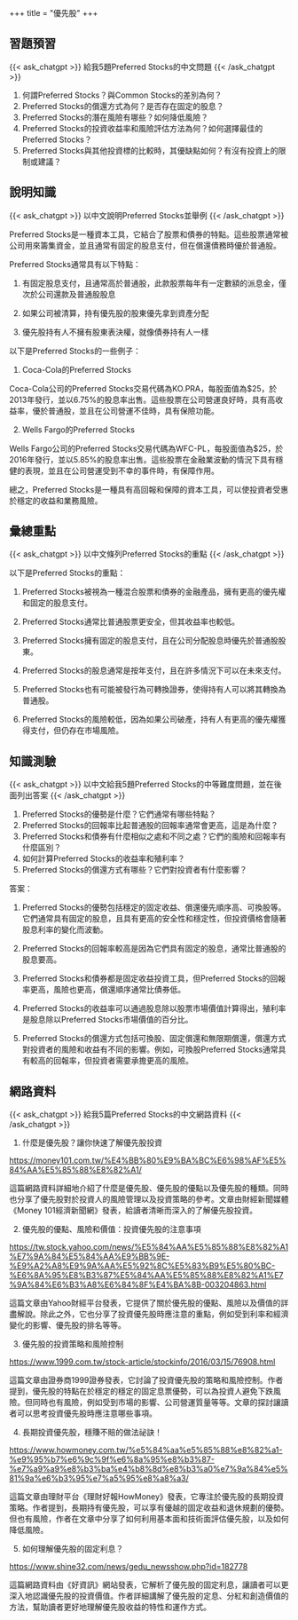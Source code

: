 +++
title = "優先股"
+++
## 習題預習
{{< ask_chatgpt >}}
給我5題Preferred Stocks的中文問題
{{< /ask_chatgpt >}}



1. 何謂Preferred Stocks？與Common Stocks的差別為何？
2. Preferred Stocks的償還方式為何？是否存在固定的股息？
3. Preferred Stocks的潛在風險有哪些？如何降低風險？
4. Preferred Stocks的投資收益率和風險評估方法為何？如何選擇最佳的Preferred Stocks？
5. Preferred Stocks與其他投資標的比較時，其優缺點如何？有沒有投資上的限制或建議？   

## 說明知識
{{< ask_chatgpt >}}
以中文說明Preferred Stocks並舉例
{{< /ask_chatgpt >}}



Preferred Stocks是一種資本工具，它結合了股票和債券的特點。這些股票通常被公司用來籌集資金，並且通常有固定的股息支付，但在償還債務時優於普通股。

Preferred Stocks通常具有以下特點：

1. 有固定股息支付，且通常高於普通股，此款股票每年有一定數額的派息金，僅次於公司還款及普通股股息

2. 如果公司被清算，持有優先股的股東優先拿到資產分配

3. 優先股持有人不擁有股東表決權，就像債券持有人一樣

以下是Preferred Stocks的一些例子：

1. Coca-Cola的Preferred Stocks

Coca-Cola公司的Preferred Stocks交易代碼為KO.PRA，每股面值為$25，於2013年發行，並以6.75%的股息率出售。這些股票在公司營運良好時，具有高收益率，優於普通股，並且在公司營運不佳時，具有保險功能。

2. Wells Fargo的Preferred Stocks

Wells Fargo公司的Preferred Stocks交易代碼為WFC-PL，每股面值為$25，於2016年發行，並以5.85%的股息率出售。這些股票在金融業波動的情況下具有穩健的表現，並且在公司營運受到不幸的事件時，有保障作用。

總之，Preferred Stocks是一種具有高回報和保障的資本工具，可以使投資者受惠於穩定的收益和業務風險。   

## 彙總重點
{{< ask_chatgpt >}}
以中文條列Preferred Stocks的重點
{{< /ask_chatgpt >}}



以下是Preferred Stocks的重點：

1. Preferred Stocks被視為一種混合股票和債券的金融產品，擁有更高的優先權和固定的股息支付。

2. Preferred Stocks通常比普通股票更安全，但其收益率也較低。

3. Preferred Stocks擁有固定的股息支付，且在公司分配股息時優先於普通股股東。

4. Preferred Stocks的股息通常是按年支付，且在許多情況下可以在未來支付。

5. Preferred Stocks也有可能被發行為可轉換證券，使得持有人可以將其轉換為普通股。

6. Preferred Stocks的風險較低，因為如果公司破產，持有人有更高的優先權獲得支付，但仍存在市場風險。   

## 知識測驗
{{< ask_chatgpt >}}
以中文給我5題Preferred Stocks的中等難度問題，並在後面列出答案
{{< /ask_chatgpt >}}



1. Preferred Stocks的優勢是什麼？它們通常有哪些特點？
2. Preferred Stocks的回報率比起普通股的回報率通常會更高，這是為什麼？
3. Preferred Stocks和債券有什麼相似之處和不同之處？它們的風險和回報率有什麼區別？
4. 如何計算Preferred Stocks的收益率和殖利率？
5. Preferred Stocks的償還方式有哪些？它們對投資者有什麼影響？

答案：

1. Preferred Stocks的優勢包括穩定的固定收益、償還優先順序高、可換股等。它們通常具有固定的股息，且具有更高的安全性和穩定性，但投資價格會隨著股息利率的變化而波動。

2. Preferred Stocks的回報率較高是因為它們具有固定的股息，通常比普通股的股息要高。

3. Preferred Stocks和債券都是固定收益投資工具，但Preferred Stocks的回報率更高，風險也更高，償還順序通常比債券低。

4. Preferred Stocks的收益率可以通過股息除以股票市場價值計算得出，殖利率是股息除以Preferred Stocks市場價值的百分比。

5. Preferred Stocks的償還方式包括可換股、固定償還和無限期償還，償還方式對投資者的風險和收益有不同的影響。例如，可換股Preferred Stocks通常具有較高的回報率，但投資者需要承擔更高的風險。   

## 網路資料
{{< ask_chatgpt >}}
給我5篇Preferred Stocks的中文網路資料
{{< /ask_chatgpt >}}



1. 什麼是優先股？讓你快速了解優先股投資

https://money101.com.tw/%E4%BB%80%E9%BA%BC%E6%98%AF%E5%84%AA%E5%85%88%E8%82%A1/

這篇網路資料詳細地介紹了什麼是優先股、優先股的優點以及優先股的種類。同時也分享了優先股對於投資人的風險管理以及投資策略的參考。文章由財經新聞媒體《Money 101經濟新聞網》發表，給讀者清晰而深入的了解優先股投資。

2. 優先股的優點、風險和價值：投資優先股的注意事項

https://tw.stock.yahoo.com/news/%E5%84%AA%E5%85%88%E8%82%A1%E7%9A%84%E5%84%AA%E9%BB%9E-%E9%A2%A8%E9%9A%AA%E5%92%8C%E5%83%B9%E5%80%BC-%E6%8A%95%E8%B3%87%E5%84%AA%E5%85%88%E8%82%A1%E7%9A%84%E6%B3%A8%E6%84%8F%E4%BA%8B-003204863.html

這篇文章由Yahoo財經平台發表，它提供了關於優先股的優點、風險以及價值的詳盡解說。除此之外，它也分享了投資優先股時應注意的重點，例如受到利率和經濟變化的影響、優先股的排名等等。

3. 優先股的投資策略和風險控制

https://www.1999.com.tw/stock-article/stockinfo/2016/03/15/76908.html

這篇文章由證券商1999證券發表，它討論了投資優先股的策略和風險控制。作者提到，優先股的特點在於穩定的穩定的固定息票優勢，可以為投資人避免下跌風險。但同時也有風險，例如受到市場的影響、公司營運質量等等。文章的探討讓讀者可以思考投資優先股時應注意哪些事項。

4. 長期投資優先股，穩賺不賠的做法祕訣！

https://www.howmoney.com.tw/%e5%84%aa%e5%85%88%e8%82%a1-%e9%95%b7%e6%9c%9f%e6%8a%95%e8%b3%87-%e7%a9%a9%e8%b3%ba%e4%b8%8d%e8%b3%a0%e7%9a%84%e5%81%9a%e6%b3%95%e7%a5%95%e8%a8%a3/

這篇文章由理財平台《理財好報HowMoney》發表，它專注於優先股的長期投資策略。作者提到，長期持有優先股，可以享有優越的固定收益和退休規劃的優勢。但也有風險，作者在文章中分享了如何利用基本面和技術面評估優先股，以及如何降低風險。

5. 如何理解優先股的固定利息？

https://www.shine32.com/news/gedu_newsshow.php?id=182778

這篇網路資料由《好資訊》網站發表，它解析了優先股的固定利息，讓讀者可以更深入地認識優先股的投資價值。作者詳細講解了優先股的定息、分紅和創造價值的方法，幫助讀者更好地理解優先股收益的特性和運作方式。   

